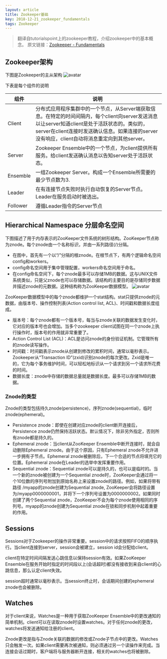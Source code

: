 ```yaml
---
layout: article
title: Zookeeper基础
key: 2018-12-21_zookeeper_fundamentals
tags: Zookeeper
---
```


> 翻译自tutorialspoint上的zookeeper教程，介绍zookeeper中的基本概念。
> 原文链接：[Zookeeper - Fundamentals](https://www.tutorialspoint.com/zookeeper/zookeeper_fundamentals.htm)

<!--more-->

## Zookeeper架构
下图是Zookeeper的主从架构
![avatar](https://www.tutorialspoint.com/zookeeper/images/architecture_of_zookeeper.jpg)

下表是每个组件的说明

组件 | 说明
---|---
Client | 分布式应用程序集群中的一个节点，从Server端获取信息。在特定的时间间隔内，每个client向server发送消息以让server知道client是处于活跃状态的。类似的，server在client连接时发送确认信息。如果连接的server没有响应，client自动将消息重定向到其他server。
Server | Zookeeper Ensemble中的一个节点，为client提供所有服务。给client发送确认消息以告知server处于活跃状态。
Ensemble | 一组Zookeeper Server。构成一个Ensemble所需要的最少节点数为3.
Leader | 在有连接节点失败时执行自动恢复的Server节点。Leader在服务启动时被选出。
Follower | 遵循Leader指令的Server节点

## Hierarchical Namespace 分层命名空间
下图描述了用于内存表示的ZooKeeper文件系统的树形结构。ZooKeeper节点称为znode。每个znode由一个名称标识，并由一系列路径(/)分隔。
- 在图中，首先有一个以“/”分隔的根znode。在根节点下，有两个逻辑命名空间config和workers。
- config命名空间用于集中管理配置，workers命名空间用于命名。
- 在config命名空间下，每个znode最多可以存储1MB的数据。这与UNIX文件系统类似，只是父znode也可以存储数据。该结构的主要目的是存储同步数据并描述znode的元数据。这种结构称为ZooKeeper数据模型。
![avatar](https://www.tutorialspoint.com/zookeeper/images/hierarchical_namespace.jpg)

ZooKeeper数据模型中的每个znode都维护一个stat结构。stat只提供znode的元数据，由版本号、操作控制列表(Action control list, ACL)、时间戳和数据长度组成。
- 版本号：每个znode都有一个版本号，每当与znode关联的数据发生变化时，它对应的版本号也会增加。当多个zookeeper client试图在同一个znode上执行操作时，版本号的作用就非常重要了。
- Action Control List (ACL)：ACL是访问znode的身份验证机制。它管理所有的znode读写操作。
- 时间戳：时间戳表示znode从创建到修改的累积时间，通常以毫秒表示。Zookeeper从“Transaction ID”(zxid)识别znode的每次更改。Zxid是唯一的，它为每个事务维护时间，可以轻松地标识从一个请求到另一个请求所花费的时间。
- 数据长度：znode中存储的数据总量就是数据长度。最多可以存储1MB的数据。

### Znode的类型
Znode的类型包括持久znode(persistence)，序列znode(sequential)，临时znode(ephemeral)。
- Persistence znode：即使在创建对应znode的client断开连接后，Persistence znode仍然保持活跃状态。默认情况下，除非另外指定，否则所有znode都是持久的。
- Ephemeral znode：当client从ZooKeeper Ensemble中断开连接时，就会自动删除Ephemeral znode。由于这个原因，只有Ephemeral znode不允许进一步拥有子节点。Ephemeral znode被删除后，下一个合适的节点将填充它的位置。Ephemeral znode在Leader的选举中发挥重要作用。
- Sequential znode：Sequential znode可以是持久的，也可以是临时的。当一个新的znode被创建为一个Sequential znode时，ZooKeeper会通过将一个10位数的序列号附加到原始名称上来设置znode的路径。例如，如果将带有路径 /myapp的znode创建为Sequential znode, ZooKeeper会将路径设置为/myapp0000000001，并将下一个序列号设置为0000000002。如果同时创建了两个Sequential znode，ZooKeeper不会为每个znode使用相同的序列号。myapp的znode创建为Sequential znode在锁和同步机制中起着重要的作用。

## Sessions
Sessions对于Zookeeper的操作非常重要。session中的请求按照FIFO的顺序执行。当client连接到server，session会被建立，session id会分配给client。

client在特定时间间隔发送心跳信息以保持session有效。如果ZooKeeper Ensemble在服务开始时指定的时间段以上(会话超时)都没有接收到来自client的心跳信息，那么认定client失效。

session超时通常以毫秒表示。当session终止时，会话期间创建的ephemeral znode也会被删除。

## Watches
对于client来说，Watches是一种用于获取ZooKeeper Ensemble中的更改通知的简单机制。client可以在读取znode时设置watches。对于任何znode的更改，watches将发送通知给注册的client。

Znode更改是指与Znode关联的数据的修改或Znode子节点中的更改。Watches只会触发一次。如果client需要再次被通知，则必须通过另一个读操作来完成。当连接会话过期时，客户端将与服务器断开连接，相关的watches也将被删除。